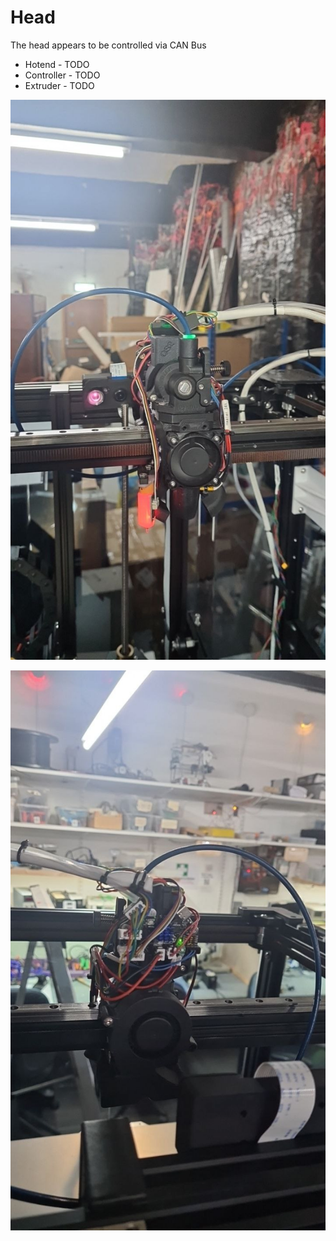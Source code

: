 # Head

The head appears to be controlled via CAN Bus

  * Hotend - TODO
  * Controller - TODO
  * Extruder - TODO

![Head1-Front.jpg](images/Head1-Front.jpg)

![Head1-Back.jpg](images/Head1-Back.jpg)
